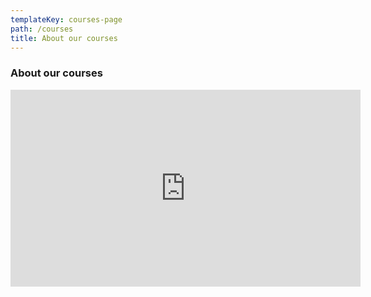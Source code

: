 ```yaml
---
templateKey: courses-page
path: /courses
title: About our courses
---
```


### About our courses

<iframe width="560" height="315" src="https://www.youtube.com/embed/IwJXJ5mhIfM" frameborder="0" allow="accelerometer; autoplay; encrypted-media; gyroscope; picture-in-picture" allowfullscreen=""></iframe>
